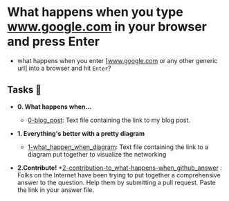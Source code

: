 # What happens when you type www.google.com in your browser and press Enter

 - what happens when you enter [www.google.com or any other generic url] into a browser and hit `Enter`?

## Tasks :page_with_curl:

* **0. What happens when...**
  * [0-blog_post](./0-blog_post): Text file containing the link to my blog post.

* **1. Everything's better with a pretty diagram**
  * [1-what_happen_when_diagram](./1-what_happen_when_diagram): Text file
  containing the link to a diagram put together to visualize the networking

* **2.Contribute!**
	*[2-contribution-to_what-happens-when_github_answer](./2-contribution-to_what-happens-when_github_answer) : Folks on the Internet have been trying to put together a comprehensive answer to the question. Help them by submitting a pull request. Paste the link in your answer file.
